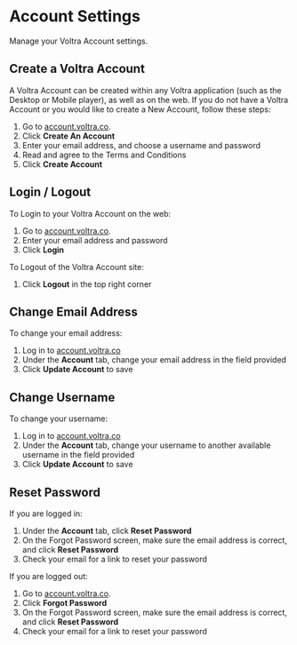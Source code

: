 # Account Settings
Manage your Voltra Account settings.

## Create a Voltra Account

A Voltra Account can be created within any Voltra application (such as the Desktop or Mobile player), as well as on the web. If you do not have a Voltra Account or you would like to create a New Account, follow these steps:

1.  Go to [account.voltra.co](https://account.voltra.co).
2.  Click **Create An Account**
3.  Enter your email address, and choose a username and password
4.  Read and agree to the Terms and Conditions
5.  Click **Create Account**

## Login / Logout

To Login to your Voltra Account on the web:

1.  Go to [account.voltra.co](https://account.voltra.co).
2.  Enter your email address and password
3.  Click **Login**

To Logout of the Voltra Account site:
1.  Click **Logout** in the top right corner

## Change Email Address

To change your email address:

1.  Log in to [account.voltra.co](https://account.voltra.co)
2.  Under the **Account** tab, change your email address in the field provided
3.  Click **Update Account** to save

## Change Username

To change your username:

1.  Log in to [account.voltra.co](https://account.voltra.co)
2.  Under the **Account** tab, change your username to another available username in the field provided
3.  Click **Update Account** to save


## Reset Password

If you are logged in:
1.  Under the **Account** tab, click **Reset Password**
2.  On the Forgot Password screen, make sure the email address is correct, and click **Reset Password**
3.  Check your email for a link to reset your password

If you are logged out:
1.  Go to [account.voltra.co](https://account.voltra.co).
2.  Click **Forgot Password**
3.  On the Forgot Password screen, make sure the email address is correct, and click **Reset Password**
4.  Check your email for a link to reset your password
